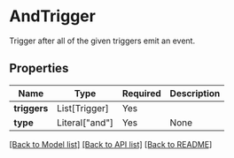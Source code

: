 # AndTrigger

Trigger after all of the given triggers emit an event.

## Properties
| Name | Type | Required | Description |
| ------------ | ------------- | ------------- | ------------- |
**triggers** | List[Trigger] | Yes |  |
**type** | Literal["and"] | Yes | None |


[[Back to Model list]](../../README.md#documentation-for-models) [[Back to API list]](../../README.md#documentation-for-api-endpoints) [[Back to README]](../../README.md)
